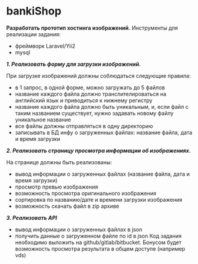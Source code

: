 # bankiShop

**Разработать прототип хостинга изображений.**
Инструменты для реализации задания:
- фреймворк Laravel/Yii2
- mysql
 
**_1. Реализовать форму для загрузки изображений._**

   При загрузке изображений должны соблюдаться следующие правила:
- в 1 запрос, в одной форме, можно загружать до 5 файлов
- название каждого файла должно транслителироваться на английский язык и приводиться к нижнему регистру
- название каждого файла должно быть уникальным, и, если файл с таким названием существует, нужно задавать новому файлу уникальное название
- все файлы должны отправляться в одну директорию
- записывать в БД инфу о загруженных файлах: название файла, дата и время загрузки
  
**_2. Реализовать страницу просмотра информации об изображениях._**

   На странице должны быть реализованы:
- вывод информации о загруженных файлах (название файла, дата и время загрузки)
- просмотр превью изображения
- возможность просмотра оригинального изображения
- сортировка по названию/дате и времени загрузки изображения
- возможность скачать файл в zip архиве
 
**_3. Реализовать API_**
  
- вывод информации о загруженных файлах в json
- получить данные о загруженном файле по id в json
  Код задания необходимо выложить на github/gitlab/bitbucket.
  Бонусом будет возможность просмотра результата в общем доступе (например vds)
